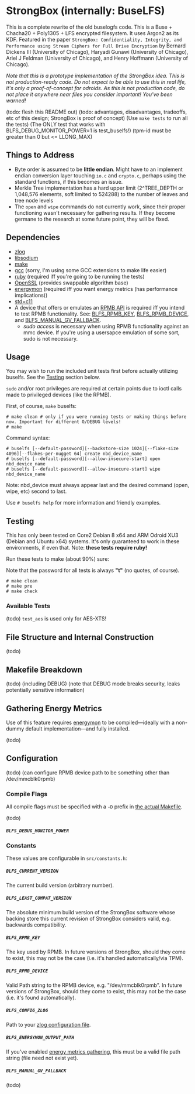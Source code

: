 # StrongBox (internally: BuseLFS)

This is a complete rewrite of the old buselogfs code. This is a Buse + Chacha20 + Poly1305 + LFS encrypted filesystem. It uses Argon2 as its KDF. Featured in the paper `StrongBox: Confidentiality, Integrity, and Performance using Stream Ciphers for Full Drive Encryption` by Bernard Dickens III (University of Chicago), Haryadi Gunawi (University of Chicago), Ariel J Feldman (University of Chicago), and Henry Hoffmann (University of Chicago).

*Note that this is a prototype implementation of the StrongBox idea. This is not production-ready code. Do not expect to be able to use this in real life, it's only a proof-of-concept for odroids. As this is not production code, do not place it anywhere near files you consider important! You've been warned!*

(todo: flesh this README out)
(todo: advantages, disadvantages, tradeoffs, etc of this design; StrongBox is proof of concept)
(Use `make tests` to run all the tests)
(The ONLY test that works with BLFS_DEBUG_MONITOR_POWER=1 is test_buselfs!)
(tpm-id must be greater than 0 but <= LLONG_MAX)

## Things to Address

- Byte order is assumed to be **little endian**. Might have to an implement endian conversion layer touching `io.c` and `crypto.c`, perhaps using the standard functions, if this becomes an issue.
- Merkle Tree implementation has a hard upper limit (2^TREE_DEPTH or 1,048,576 elements, soft limited to 524288) to the number of leaves and tree node levels 
- The `open` and `wipe` commands do not currently work, since their proper functioning wasn't necessary for gathering results. If they become germane to the research at some future point, they will be fixed.

## Dependencies

- [zlog](https://github.com/HardySimpson/zlog)
- [libsodium](https://github.com/jedisct1/libsodium)
- [make](http://man7.org/linux/man-pages/man1/make.1.html)
- [gcc](https://gcc.gnu.org) (sorry, I'm using some GCC extensions to make life easier)
- [ruby](https://www.ruby-lang.org/en/) (required iff you're going to be running the tests)
- [OpenSSL](https://www.openssl.org) (provides swappable algorithm base)
- [energymon](https://github.com/energymon/energymon) (required iff you want energy metrics (has performance implications))
- [std=c11](https://en.wikipedia.org/wiki/C11_(C_standard_revision))
- A device that offers or emulates an [RPMB API](https://lwn.net/Articles/682276/) is required iff you intend to test RPMB functionality. See: [BLFS_RPMB_KEY](#blfs_rpmb_key), [BLFS_RPMB_DEVICE](#blfs_rpmb_device), and [BLFS_MANUAL_GV_FALLBACK](#blfs_manual_gv_fallback).
    - *sudo access* is necessary when using RPMB functionality against an mmc device. If you're using a usersapce emulation of some sort, sudo is not necessary.

## Usage

You may wish to run the included unit tests first before actually utilizing buselfs. See the [Testing](#testing) section below.

`sudo` and/or root privileges are required at certain points due to ioctl calls made to privileged devices (like the RPMB).

First, of course, `make` buselfs:

```
# make clean # only if you were running tests or making things before now. Important for different O/DEBUG levels!
# make
```

Command syntax:

```
# buselfs [--default-password][--backstore-size 1024][--flake-size 4096][--flakes-per-nugget 64] create nbd_device_name
# buselfs [--default-password][--allow-insecure-start] open nbd_device_name
# buselfs [--default-password][--allow-insecure-start] wipe nbd_device_name
```

Note: nbd_device must always appear last and the desired command (open, wipe, etc) second to last.

Use `# buselfs help` for more information and friendly examples.

## Testing

This has only been tested on Core2 Debian 8 x64 and ARM Odroid XU3 (Debian and Ubuntu x64) systems. It's only guaranteed to work in these environments, if even that. Note: **these tests require ruby!**

Run these tests to make (about 90%) sure:

Note that the password for all tests is always **"t"** (no quotes, of course).

```
# make clean
# make pre
# make check
```

### Available Tests

(todo) `test_aes` is used only for AES-XTS!

## File Structure and Internal Construction

(todo)

## Makefile Breakdown

(todo) (including DEBUG) (note that DEBUG mode breaks security, leaks potentially sensitive information)

## Gathering Energy Metrics

Use of this feature requires [energymon](https://github.com/energymon/energymon) to be compiled—ideally with a non-dummy default implementation—and fully installed.

(todo)

## Configuration

(todo) (can configure RPMB device path to be something other than /dev/mmcblk0rpmb)

### Compile Flags

All compile flags must be specified with a `-D` prefix in [the actual Makefile](build/Makefile).

(todo)

##### `BLFS_DEBUG_MONITOR_POWER`

### Constants

These values are configurable in `src/constants.h`:

##### `BLFS_CURRENT_VERSION`
The current build version (arbitrary number).

##### `BLFS_LEAST_COMPAT_VERSION`
The absolute minimum build version of the StrongBox software whose backing store this current revision of StrongBox considers valid, e.g. backwards compatibility.

##### `BLFS_RPMB_KEY`
The key used by RPMB. In future versions of StrongBox, should they come to exist, this may not be the case (i.e. it's handled automatically/via TPM).

##### `BLFS_RPMB_DEVICE`
Valid Path string to the RPMB device, e.g. "/dev/mmcblk0rpmb". In future versions of StrongBox, should they come to exist, this may not be the case (i.e. it's found automatically).

##### `BLFS_CONFIG_ZLOG`
Path to your [zlog configuration file](https://github.com/HardySimpson/zlog/blob/master/doc/GettingStart-EN.txt).

##### `BLFS_ENERGYMON_OUTPUT_PATH`
If you've enabled [energy metrics gathering](#blfs_debug_monitor_power), this must be a valid file path string (file need not exist yet).

##### `BLFS_MANUAL_GV_FALLBACK`
(todo)



